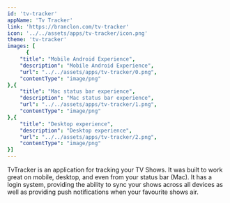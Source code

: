 ```yaml
---
id: 'tv-tracker'
appName: 'Tv Tracker'
link: 'https://branclon.com/tv-tracker'
icon: '../../assets/apps/tv-tracker/icon.png'
theme: 'tv-tracker'
images: [
      {
	"title": "Mobile Android Experience",
	"description": "Mobile Android Experience",
	"url": "../../assets/apps/tv-tracker/0.png",
	"contentType": "image/png"
},{
	"title": "Mac status bar experience",
	"description": "Mac status bar experience",
	"url": "../../assets/apps/tv-tracker/1.png",
	"contentType": "image/png"
},{
	"title": "Desktop experience",
	"description": "Desktop experience",
	"url": "../../assets/apps/tv-tracker/2.png",
	"contentType": "image/png"
}]
---
```


TvTracker is an application for tracking your TV Shows. It was built to work great on mobile, desktop, and even from your status bar (Mac). It has a login system, providing the ability to sync your shows across all devices as well as providing push notifications when your favourite shows air.
